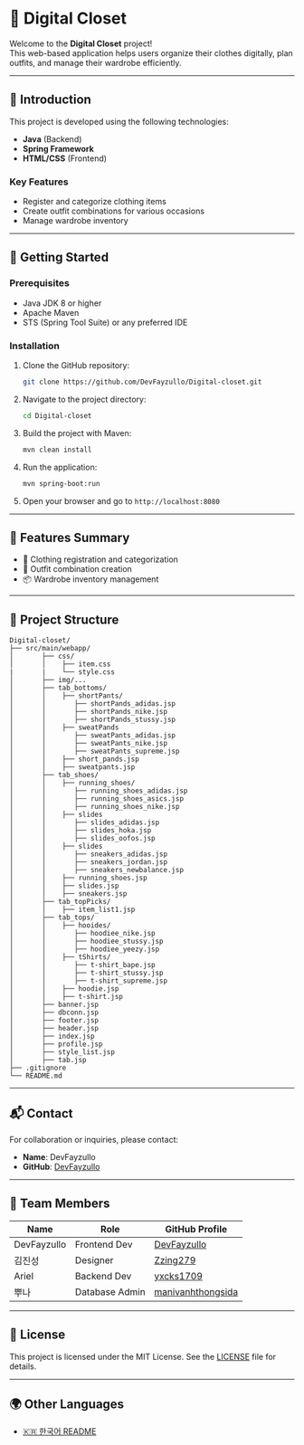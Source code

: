 # 👗 Digital Closet

Welcome to the **Digital Closet** project!  
This web-based application helps users organize their clothes digitally, plan outfits, and manage their wardrobe efficiently.

---

## 📌 Introduction

This project is developed using the following technologies:

- **Java** (Backend)
- **Spring Framework**
- **HTML/CSS** (Frontend)

### Key Features

- Register and categorize clothing items
- Create outfit combinations for various occasions
- Manage wardrobe inventory

---

## 🚀 Getting Started

### Prerequisites

- Java JDK 8 or higher
- Apache Maven
- STS (Spring Tool Suite) or any preferred IDE

### Installation

1. Clone the GitHub repository:

   ```bash
   git clone https://github.com/DevFayzullo/Digital-closet.git
   ```

2. Navigate to the project directory:

   ```bash
   cd Digital-closet
   ```

3. Build the project with Maven:

   ```bash
   mvn clean install
   ```

4. Run the application:

   ```bash
   mvn spring-boot:run
   ```

5. Open your browser and go to `http://localhost:8080`

---

## 🧪 Features Summary

- 👕 Clothing registration and categorization
- 🧥 Outfit combination creation
- 📦 Wardrobe inventory management

---

## 📂 Project Structure

```
Digital-closet/
├── src/main/webapp/
│       ├── css/
│       │    ├── item.css
|       |    └── style.css
│       ├── img/...
│       ├── tab_bottoms/
│       │    ├── shortPants/
│       │       ├── shortPands_adidas.jsp
│       │       ├── shortPands_nike.jsp
│       │       ├── shortPands_stussy.jsp
│       │    ├── sweatPands
│       │       ├── sweatPants_adidas.jsp
│       │       ├── sweatPants_nike.jsp
│       │       ├── sweatPants_supreme.jsp
│       │    ├── short_pands.jsp
│       │    ├── sweatpants.jsp
│       ├── tab_shoes/
│       │    ├── running_shoes/
│       │       ├── running_shoes_adidas.jsp
│       │       ├── running_shoes_asics.jsp
│       │       ├── running_shoes_nike.jsp
│       │    ├── slides
│       │       ├── slides_adidas.jsp
│       │       ├── slides_hoka.jsp
│       │       ├── slides_oofos.jsp
│       │    ├── slides
│       │       ├── sneakers_adidas.jsp
│       │       ├── sneakers_jordan.jsp
│       │       ├── sneakers_newbalance.jsp
│       │    ├── running_shoes.jsp
│       │    ├── slides.jsp
│       │    ├── sneakers.jsp
│       ├── tab_topPicks/
│       │    ├── item_list1.jsp
│       ├── tab_tops/
│       │    ├── hooides/
│       │       ├── hoodiee_nike.jsp
│       │       ├── hoodiee_stussy.jsp
│       │       ├── hoodiee_yeezy.jsp
│       │    ├── tShirts/
│       │       ├── t-shirt_bape.jsp
│       │       ├── t-shirt_stussy.jsp
│       │       ├── t-shirt_supreme.jsp
│       │    ├── hoodie.jsp
│       │    ├── t-shirt.jsp
│       ├── banner.jsp
│       ├── dbconn.jsp
│       ├── footer.jsp
│       ├── header.jsp
│       ├── index.jsp
│       ├── profile.jsp
│       ├── style_list.jsp
│       ├── tab.jsp
├── .gitignore
└── README.md
```

---

## 📬 Contact

For collaboration or inquiries, please contact:

- **Name**: DevFayzullo  
- **GitHub**: [DevFayzullo](https://github.com/DevFayzullo)

---

## 👥 Team Members

| Name          | Role            | GitHub Profile                              |
|---------------|-----------------|---------------------------------------------|
| DevFayzullo   | Frontend Dev    | [DevFayzullo](https://github.com/DevFayzullo) |
| 김진성          | Designer        | [Zzing279](https://github.com/Zzing279)     |
| Ariel         | Backend Dev     | [yxcks1709](https://github.com/yxcks1709)   |
| 뿌나           | Database Admin  | [manivanhthongsida](https://github.com/manivanhthongsida) |

---

## 📄 License

This project is licensed under the MIT License. See the [LICENSE](LICENSE) file for details.

---

## 🌍 Other Languages
- [🇰🇷 한국어 README](./README.md)
